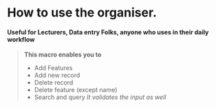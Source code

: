 # How to use the organiser.
#### Useful for Lecturers, Data entry Folks, anyone who uses in their daily workflow
> **This macro enables you to**
> - Add Features
> - Add new record
> - Delete record
> - Delete feature (except name)
> - Search and query
*It validates the input as well*
